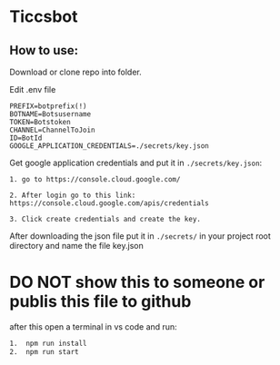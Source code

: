 # Ticcsbot

## How to use:

Download or clone repo into folder. 

Edit .env file

```.env
PREFIX=botprefix(!)
BOTNAME=Botsusername
TOKEN=Botstoken
CHANNEL=ChannelToJoin
ID=BotId
GOOGLE_APPLICATION_CREDENTIALS=./secrets/key.json
```

Get google application credentials and put it in `./secrets/key.json`:

`1. go to https://console.cloud.google.com/`

`2. After login go to this link: https://console.cloud.google.com/apis/credentials`

`3. Click create credentials and create the key.`

After downloading the json file put it in `./secrets/` in your project root directory and name the file key.json

# DO NOT show this to someone or publis this file to github

after this open a terminal in vs code and run:
 ```cmd
1.  npm run install
2.  npm run start
```